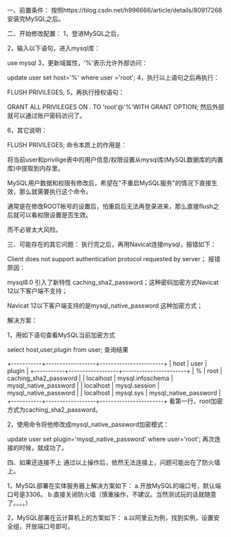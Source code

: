 一、前置条件：
按照https://blog.csdn.net/h996666/article/details/80917268安装完MySQL之后。

二、开始修改配置：
1，登进MySQL之后，

2，输入以下语句，进入mysql库：

use mysql
3，更新域属性，'%'表示允许外部访问：

update user set host='%' where user ='root';
4，执行以上语句之后再执行：

FLUSH PRIVILEGES;
5，再执行授权语句：

GRANT ALL PRIVILEGES ON *.* TO 'root'@'%'WITH GRANT OPTION;
然后外部就可以通过账户密码访问了。

6，其它说明：

FLUSH PRIVILEGES; 命令本质上的作用是：

将当前user和privilige表中的用户信息/权限设置从mysql库(MySQL数据库的内置库)中提取到内存里。

MySQL用户数据和权限有修改后，希望在"不重启MySQL服务"的情况下直接生效，那么就需要执行这个命令。

通常是在修改ROOT帐号的设置后，怕重启后无法再登录进来，那么直接flush之后就可以看权限设置是否生效。

而不必冒太大风险。

三、可能存在的其它问题：
执行完之后，再用Navicat连接mysql，报错如下：

Client does not support authentication protocol requested by server；
报错原因：

mysql8.0 引入了新特性 caching_sha2_password；这种密码加密方式Navicat 12以下客户端不支持；

Navicat 12以下客户端支持的是mysql_native_password 这种加密方式；

解决方案：

1，用如下语句查看MySQL当前加密方式

select host,user,plugin from user;
查询结果

+-----------+------------------+-----------------------+
| host      | user             | plugin                |
+-----------+------------------+-----------------------+
| %         | root             | caching_sha2_password |
| localhost | mysql.infoschema | mysql_native_password |
| localhost | mysql.session    | mysql_native_password |
| localhost | mysql.sys        | mysql_native_password |
+-----------+------------------+-----------------------+
看第一行，root加密方式为caching_sha2_password。

2，使用命令将他修改成mysql_native_password加密模式：

update user set plugin='mysql_native_password' where user='root';
再次连接的时候，就成功了。

四、如果还连接不上
通过以上操作后，依然无法连接上，问题可能出在了防火墙上。

1，MySQL部署在实体服务器上解决方案如下：
a.开放MySQL的端口号，默认端口号是3306。
b.直接关闭防火墙（慎重操作，不建议。当然测试玩的话就随意了。。。。）

2，MySQL部署在云计算机上的方案如下：
a.以阿里云为例，找到实例，设置安全组，开放端口号即可。
